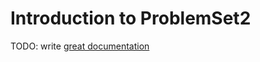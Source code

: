 # Introduction to ProblemSet2

TODO: write [great documentation](http://jacobian.org/writing/great-documentation/what-to-write/)
